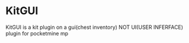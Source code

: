 # KitGUI
KitGUI is a kit plugin on a gui(chest inventory) NOT UI(USER INFERFACE) plugin for pocketmine mp
